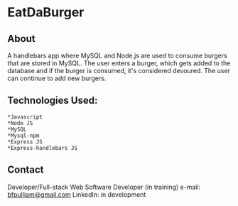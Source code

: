 # EatDaBurger

## About
A handlebars app where MySQL and Node.js are used to consume burgers that are stored in MySQL. The user enters a burger, which gets added to the database and if the burger is consumed, it's considered devoured. The user can continue to add new burgers.

## Technologies Used:
    *Javascript
    *Node JS
    *MySQL
    *Mysql-npm
    *Express JS
    *Express-handlebars JS

## Contact
Developer/Full-stack Web Software Developer (in training)
e-mail: bfpulliam@gmail.com
LinkedIn: in development
